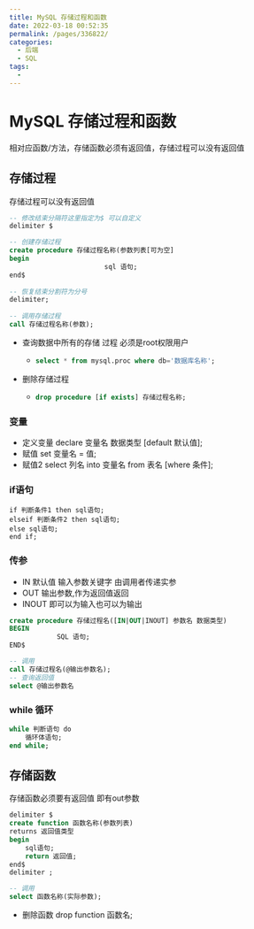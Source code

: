 ```yaml
---
title: MySQL 存储过程和函数
date: 2022-03-18 00:52:35
permalink: /pages/336822/
categories:
  - 后端
  - SQL
tags:
  - 
---
```

# MySQL 存储过程和函数

相对应函数/方法，存储函数必须有返回值，存储过程可以没有返回值

## 存储过程

存储过程可以没有返回值

```sql
-- 修改结束分隔符这里指定为$ 可以自定义
delimiter $

-- 创建存储过程
create procedure 存储过程名称(参数列表[可为空]
begin
                        sql 语句;
end$
                        
-- 恢复结束分割符为分号
delimiter;
           
-- 调用存储过程
call 存储过程名称(参数);
```



- 查询数据中所有的存储 过程   必须是root权限用户

  - ```sql
    select * from mysql.proc where db='数据库名称';
    ```

- 删除存储过程

  - ```sql
    drop procedure [if exists] 存储过程名称;
    ```

### 变量

- 定义变量 declare 变量名 数据类型 [default 默认值];
- 赋值 set 变量名 = 值;
- 赋值2 select 列名 into 变量名 from 表名 [where 条件];

### if语句

```mysql
if 判断条件1 then sql语句;
elseif 判断条件2 then sql语句;
else sql语句;
end if;
```



### 传参

- IN   默认值 输入参数关键字 由调用者传递实参
- OUT  输出参数,作为返回值返回
- INOUT  即可以为输入也可以为输出

```sql
create procedure 存储过程名([IN|OUT|INOUT] 参数名 数据类型)
BEGIN
			SQL 语句;
END$

-- 调用
call 存储过程名(@输出参数名);
-- 查询返回值
select @输出参数名
```



### while 循环

```SQL
while 判断语句 do
	循环体语句;
end while;
```



## 存储函数

存储函数必须要有返回值 即有out参数

```sql
delimiter $
create function 函数名称(参数列表)
returns 返回值类型
begin
	sql语句;
	return 返回值;
end$
delimiter ;

-- 调用
select 函数名称(实际参数);


```

- 删除函数  drop function 函数名;



